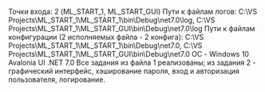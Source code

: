 Точки входа: 2 (ML_START_1, ML_START_GUI)
Пути к файлам логов: C:\VS Projects\ML_START_1\ML_START_1\bin\Debug\net7.0\log, C:\VS Projects\ML_START_1\ML_START_GUI\bin\Debug\net7.0\log
Пути к файлам конфигурации (2 исполняемых файла - 2 конфига): C:\VS Projects\ML_START_1\ML_START_1\bin\Debug\net7.0, C:\VS Projects\ML_START_1\ML_START_GUI\bin\Debug\net7.0
ОС - Windows 10
Avalonia UI
.NET 7.0
Все задания из файла 1 реализованы; из задания 2 - графический интерфейс, хэширование пароля, вход и авторизация пользователя, логирование.
